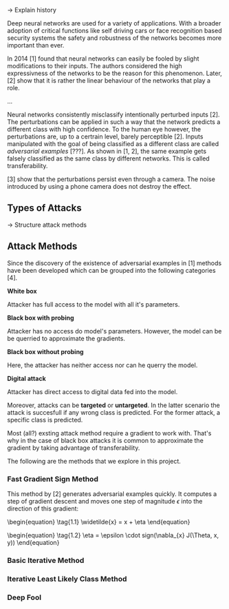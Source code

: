 
-> Explain history


Deep neural networks are used for a variety of applications. With a broader adoption of critical functions like self driving cars or face recognition based security systems the safety and robustness of the networks becomes more important than ever.

In 2014 [1] found that neural networks can easily be fooled by slight modifications to their inputs. The authors considered the high expressivness of the networks to be the reason for this phenomenon. Later, [2] show that it is rather the linear behaviour of the networks that play a role.

...

Neural networks consistently misclassify intentionally perturbed inputs [2]. The perturbations can be applied in such a way that the network predicts a different class with high confidence. To the human eye however, the perturbations are, up to a certrain level, barely perceptible [2]. Inputs manipulated with the goal of being classified as a different class are called *adversarial examples* [???]. As shown in [1, 2], the same example gets falsely classified as the same class by different networks. This is called transferability.

[3] show that the perturbations persist even through a camera. The noise introduced by using a phone camera does not destroy the effect.


## Types of Attacks
-> Structure attack methods


## Attack Methods

Since the discovery of the existence of adversarial examples in [1] methods have been developed which can be grouped into the following categories [4].

**White box**

Attacker has full access to the model with all it's parameters.

**Black box with probing**

Attacker has no access do model's parameters. However, the model can be be querried to approximate the gradients.

**Black box without probing**

Here, the attacker has neither access nor can he querry the model.

**Digital attack**

Attacker has direct access to digital data fed into the model.

Moreover, attacks can be **targeted** or **untargeted**. In the latter scenario the attack is succesfull if any wrong class is predicted. For the former attack, a specific class is predicted.

Most (all?) exsting attack method require a gradient to work with. That's why in the case of black box attacks it is common to approximate the gradient by taking advantage of transferability.

The following are the methods that we explore in this project.


### Fast Gradient Sign Method

This method by [2] generates adversarial examples quickly. It computes a step of gradient descent and moves one step of magnitude $\epsilon$ into the direction of this gradient:

\begin{equation}
\tag{1.1}
\widetilde{x} = x + \eta
\end{equation}

\begin{equation}
\tag{1.2}
\eta = \epsilon \cdot sign(\nabla_{x} J(\Theta, x, y))
\end{equation}


### Basic Iterative Method


### Iterative Least Likely Class Method


### Deep Fool


